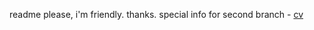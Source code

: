 readme please, i'm friendly. thanks. special info for second branch - [cv](https://github.com/crazycatdead/rsschool-cv/blob/gh-pages/cv.md)
